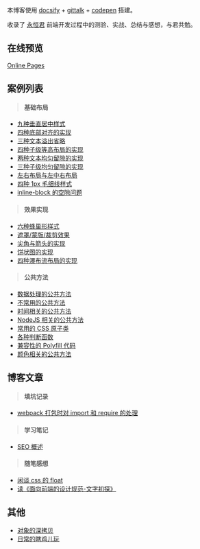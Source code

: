 本博客使用 [docsify](https://docsify.js.org/#/?id=docsify) + [gittalk](https://github.com/gitalk/gitalk) + [codepen](https://codepen.io/forever-z-133/collections/popular/) 搭建。

收录了 [永恒君](https://github.com/forever-z-133) 前端开发过程中的测验、实战、总结与感想，与君共勉。

## 在线预览

[Online Pages](https://forever-z-133.github.io/demo-preview/)

## 案例列表

> #### 基础布局

* [九种垂直居中样式](https://forever-z-133.github.io/demo-preview/#/./pages/layout/vertical-center.md)
* [四种底部对齐的实现](https://forever-z-133.github.io/demo-preview/#/./pages/layout/child-align-bottom.md)
* [三种文本溢出省略](https://forever-z-133.github.io/demo-preview/#/./pages/layout/text-overflow.md)
* [四种子级等高布局的实现](https://forever-z-133.github.io/demo-preview/#/./pages/layout/child-same-height.md)
* [两种文本均匀留隙的实现](https://forever-z-133.github.io/demo-preview/#/./pages/layout/text-align-justify.md)
* [三种子级均匀留隙的实现](https://forever-z-133.github.io/demo-preview/#/./pages/layout/child-align-justify.md)
* [左右布局与左中右布局](https://forever-z-133.github.io/demo-preview/#/./pages/layout/left-right-layout.md)
* [四种 1px 毛细线样式](https://forever-z-133.github.io/demo-preview/#/./pages/layout/1px-border.md)
* [inline-block 的空隙问题](https://forever-z-133.github.io/demo-preview/#/./pages/layout/inline-block-spacing.md)

> #### 效果实现

* [六种蜂巢形样式](https://forever-z-133.github.io/demo-preview/#/./pages/effect/honeycomb.md)
* [遮罩/蒙版/裁剪效果](https://forever-z-133.github.io/demo-preview/#/./pages/effect/css-mask.md)
* [尖角与箭头的实现](https://forever-z-133.github.io/demo-preview/#/./pages/effect/css-arrow.md)
* [饼状图的实现](https://forever-z-133.github.io/demo-preview/#/./pages/effect/css-pie.md)
* [四种瀑布流布局的实现](https://forever-z-133.github.io/demo-preview/#/./pages/effect/masonry.md)

> #### 公共方法

* [数据处理的公共方法](https://forever-z-133.github.io/demo-preview/#/./pages/function/someFunction.md)
* [不常用的公共方法](https://forever-z-133.github.io/demo-preview/#/./pages/function/otherFunction.md)
* [时间相关的公共方法](https://forever-z-133.github.io/demo-preview/#/./pages/function/dateFunction.md)
* [NodeJS 相关的公共方法](https://forever-z-133.github.io/demo-preview/#/./pagesfunction//nodeFunction.md)
* [常用的 CSS 原子类](https://forever-z-133.github.io/demo-preview/#/./pages/function/someCSS.md)
* [各种判断函数](https://forever-z-133.github.io/demo-preview/#/./pages/function/someRegExp.md)
* [兼容性的 Polyfill 代码](https://forever-z-133.github.io/demo-preview/#/./pages/function/polyfillFunction.md)
* [颜色相关的公共方法](https://forever-z-133.github.io/demo-preview/#/./pages/function/colorFunction.md)

## 博客文章

> #### 填坑记录

* [webpack 打包时对 import 和 require 的处理](https://forever-z-133.github.io/demo-preview/#/./articles/填坑记录/webpack%20打包时对%20import%20和%20require%20的处理.md)

> #### 学习笔记

* [SEO 概述](https://forever-z-133.github.io/demo-preview/#/./articles/学习笔记/SEO%20概述.md)

> #### 随笔感想

* [闲谈 css 的 float](https://forever-z-133.github.io/demo-preview/#/./articles/随笔感想/闲谈%20css%20的%20float.md)
* [读《面向前端的设计规范-文字初探》](https://forever-z-133.github.io/demo-preview/#/./articles/随笔感想/读《面向前端的设计规范-文字初探》.md)

## 其他

* [对象的深拷贝](https://forever-z-133.github.io/demo-preview/#/./pages/others/deep-clone.md)
* [日常的瞎鸡儿玩](https://forever-z-133.github.io/demo-preview/#/./pages/others/others.md)